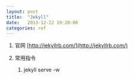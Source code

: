 ```yaml
---
layout: post
title:  "Jekyll"
date:   2013-12-22 19:20:00
categories: ref
---
```


1. 官网 [http://jekyllrb.com/](http://jekyllrb.com/)
2. 常用指令

    1. jekyll serve -w
